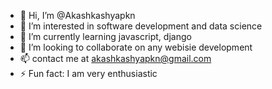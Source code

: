 - 👋 Hi, I’m @Akashkashyapkn
- 👀 I’m interested in software development and data science
- 🌱 I’m currently learning javascript, django
- 💞️ I’m looking to collaborate on any webisie development
- 📫 contact me at akashkashyapkn@gmail.com
- ⚡ Fun fact: I am very enthusiastic

<!---
Akashkashyapkn/Akashkashyapkn is a ✨ special ✨ repository because its `README.md` (this file) appears on your GitHub profile.
You can click the Preview link to take a look at your changes.
--->
